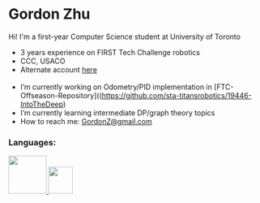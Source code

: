 <h1 align="left">Gordon Zhu</h1>

Hi! I'm a first-year Computer Science student at University of Toronto

- 3 years experience on FIRST Tech Challenge robotics
- CCC, USACO
- Alternate account [here](https://github.com/gordonfdsa)
<br/><br/>
- I’m currently working on Odometry/PID implementation in [FTC-Offseason-Repository]((https://github.com/sta-titansrobotics/19446-IntoTheDeep)
- I’m currently learning intermediate DP/graph theory topics 
- How to reach me: GordonZ@gmail.com

<h3 align="left">Languages:</h3>
<p align="left"> <a href="https://www.java.com" target="_blank" rel="noreferrer"> <img src="https://images.sftcdn.net/images/t_app-icon-m/p/4dd9406e-96d3-11e6-aa77-00163ec9f5fa/3927985343/java-development-kit-64-java-43-569305.png" width="75", height ="75"/> </a> <a href="https://cplusplus.com/" target="_blank" rel="noreferrer"> <img src="https://upload.wikimedia.org/wikipedia/commons/thumb/1/18/ISO_C%2B%2B_Logo.svg/800px-ISO_C%2B%2B_Logo.svg.png" width="48", height = "53"/> </a> </p> 

<!--
**ZhuG07/ZhuG07** is a ✨ _special_ ✨ repository because its `README.md` (this file) appears on your GitHub profile.

